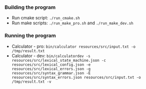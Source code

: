 ### Building the program
* Run cmake script: `./run_cmake.sh`
* Run make scripts: `./run_make_pro.sh` and `./run_make_dev.sh`

### Running the program
* Calculator - pro: `bin/calculator resources/src/input.txt -o /tmp/result.txt`
* Calculator - dev: `bin/calculatordev -s resources/src/lexical_state_machine.json -c resources/src/lexical_config.json -e resources/src/lexical_errors.json -g resources/src/syntax_grammar.json -E resources/src/syntax_errors.json resources/src/input.txt -o /tmp/result.txt -v `
